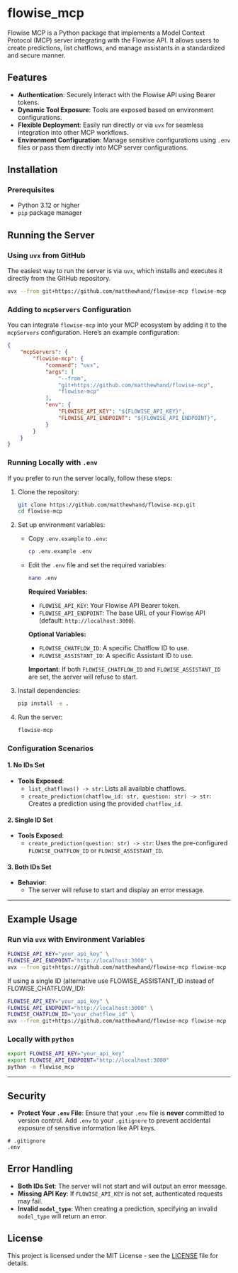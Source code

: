 # flowise_mcp

Flowise MCP is a Python package that implements a Model Context Protocol (MCP) server integrating with the Flowise API. It allows users to create predictions, list chatflows, and manage assistants in a standardized and secure manner.

## Features

- **Authentication**: Securely interact with the Flowise API using Bearer tokens.
- **Dynamic Tool Exposure**: Tools are exposed based on environment configurations.
- **Flexible Deployment**: Easily run directly or via `uvx` for seamless integration into other MCP workflows.
- **Environment Configuration**: Manage sensitive configurations using `.env` files or pass them directly into MCP server configurations.

## Installation

### Prerequisites

- Python 3.12 or higher
- `pip` package manager

## Running the Server

### Using `uvx` from GitHub

The easiest way to run the server is via `uvx`, which installs and executes it directly from the GitHub repository.

```bash
uvx --from git+https://github.com/matthewhand/flowise-mcp flowise-mcp
```

### Adding to `mcpServers` Configuration

You can integrate `flowise-mcp` into your MCP ecosystem by adding it to the `mcpServers` configuration. Here’s an example configuration:

```json
{
    "mcpServers": {
        "flowise-mcp": {
            "command": "uvx",
            "args": [
                "--from", 
                "git+https://github.com/matthewhand/flowise-mcp", 
                "flowise-mcp"
            ],
            "env": {
                "FLOWISE_API_KEY": "${FLOWISE_API_KEY}",
                "FLOWISE_API_ENDPOINT": "${FLOWISE_API_ENDPOINT}",
            }
        }
    }
}
```

### Running Locally with `.env`

If you prefer to run the server locally, follow these steps:

1. Clone the repository:

   ```bash
   git clone https://github.com/matthewhand/flowise-mcp.git
   cd flowise-mcp
   ```

2. Set up environment variables:

   - Copy `.env.example` to `.env`:

     ```bash
     cp .env.example .env
     ```

   - Edit the `.env` file and set the required variables:

     ```bash
     nano .env
     ```

     **Required Variables:**
     - `FLOWISE_API_KEY`: Your Flowise API Bearer token.
     - `FLOWISE_API_ENDPOINT`: The base URL of your Flowise API (default: `http://localhost:3000`).

     **Optional Variables:**
     - `FLOWISE_CHATFLOW_ID`: A specific Chatflow ID to use.
     - `FLOWISE_ASSISTANT_ID`: A specific Assistant ID to use.

     **Important**: If both `FLOWISE_CHATFLOW_ID` and `FLOWISE_ASSISTANT_ID` are set, the server will refuse to start.

3. Install dependencies:

   ```bash
   pip install -e .
   ```

4. Run the server:

   ```bash
   flowise-mcp
   ```

### Configuration Scenarios

#### 1. No IDs Set

- **Tools Exposed**:
  - `list_chatflows() -> str`: Lists all available chatflows.
  - `create_prediction(chatflow_id: str, question: str) -> str`: Creates a prediction using the provided `chatflow_id`.

#### 2. Single ID Set

- **Tools Exposed**:
  - `create_prediction(question: str) -> str`: Uses the pre-configured `FLOWISE_CHATFLOW_ID` or `FLOWISE_ASSISTANT_ID`.

#### 3. Both IDs Set

- **Behavior**:
  - The server will refuse to start and display an error message.

---

## Example Usage

### Run via `uvx` with Environment Variables

```bash
FLOWISE_API_KEY="your_api_key" \
FLOWISE_API_ENDPOINT="http://localhost:3000" \
uvx --from git+https://github.com/matthewhand/flowise-mcp flowise-mcp
```

If using a single ID (alternative use FLOWISE_ASSISTANT_ID instead of FLOWISE_CHATFLOW_ID):

```bash
FLOWISE_API_KEY="your_api_key" \
FLOWISE_API_ENDPOINT="http://localhost:3000" \
FLOWISE_CHATFLOW_ID="your_chatflow_id" \
uvx --from git+https://github.com/matthewhand/flowise-mcp flowise-mcp
```

### Locally with `python`

```bash
export FLOWISE_API_KEY="your_api_key"
export FLOWISE_API_ENDPOINT="http://localhost:3000"
python -m flowise_mcp
```

---

## Security

- **Protect Your `.env` File**: Ensure that your `.env` file is **never** committed to version control. Add `.env` to your `.gitignore` to prevent accidental exposure of sensitive information like API keys.

```gitignore
# .gitignore
.env
```

## Error Handling

- **Both IDs Set**: The server will not start and will output an error message.
- **Missing API Key**: If `FLOWISE_API_KEY` is not set, authenticated requests may fail.
- **Invalid `model_type`**: When creating a prediction, specifying an invalid `model_type` will return an error.

## License

This project is licensed under the MIT License - see the [LICENSE](LICENSE) file for details.

